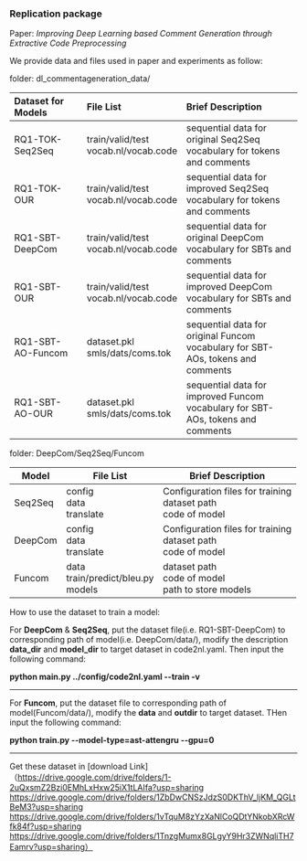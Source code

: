 ### Replication package 

Paper: *Improving Deep Learning based Comment Generation through Extractive Code Preprocessing*

We provide data and files used in paper and experiments as follow:

folder: dl_commentageneration_data/

| Dataset for Models | File List                                 | Brief Description                                            |
| :----------------- | :---------------------------------------- | :----------------------------------------------------------- |
| RQ1-TOK-Seq2Seq    | train/valid/test<br />vocab.nl/vocab.code | sequential data for original Seq2Seq<br />vocabulary for tokens and comments |
| RQ1-TOK-OUR        | train/valid/test<br />vocab.nl/vocab.code | sequential data for improved Seq2Seq<br />vocabulary for tokens and comments |
| RQ1-SBT-DeepCom    | train/valid/test<br />vocab.nl/vocab.code | sequential data for original DeepCom<br />vocabulary for SBTs and comments |
| RQ1-SBT-OUR        | train/valid/test<br />vocab.nl/vocab.code | sequential data for improved DeepCom<br />vocabulary for SBTs and comments |
| RQ1-SBT-AO-Funcom  | dataset.pkl<br />smls/dats/coms.tok       | sequential data for original Funcom<br />vocabulary for SBT-AOs, tokens and comments |
| RQ1-SBT-AO-OUR     | dataset.pkl<br />smls/dats/coms.tok       | sequential data for improved Funcom<br />vocabulary for SBT-AOs, tokens and comments |

folder: DeepCom/Seq2Seq/Funcom

| Model   | File List                                   | Brief Description                                            |
| ------- | ------------------------------------------- | ------------------------------------------------------------ |
| Seq2Seq | config<br />data<br />translate          | Configuration files for training<br />dataset path<br />code of model |
| DeepCom | config<br />data<br />translate             | Configuration files for training<br />dataset path<br />code of model |
| Funcom  | data<br />train/predict/bleu.py<br />models | dataset path<br />code of model<br />path to store models    |

How to use the dataset to train a model:

For **DeepCom** & **Seq2Seq**, put the dataset file(i.e. RQ1-SBT-DeepCom) to corresponding path of model(i.e. DeepCom/data/), modify the description **data_dir** and **model_dir** to target dataset in code2nl.yaml. Then input the following command:

**python __main__.py ../config/code2nl.yaml --train -v**

___________________________________________________________________________________________________________________________________________________________________________________________________________________________________________________________________________________________________________________________________________________________________

For **Funcom**, put the dataset file to corresponding path of model(Funcom/data/), modify the **data** and **outdir** to target dataset. THen input the following command:

**python train.py --model-type=ast-attengru --gpu=0**

______________________________________________________________________________________________________________________________________________________________________________________________________________________________________________________________________________________________________________________________________________________________

Get these dataset in [download Link]（https://drive.google.com/drive/folders/1-2uQxsmZ2Bzi0EMhLxHxw25iX1tLAIfa?usp=sharing
https://drive.google.com/drive/folders/1ZbDwCNSzJdzS0DKThV_ljKM_QGLtBeM3?usp=sharing
https://drive.google.com/drive/folders/1vTquM8zYzXaNlCoQDtYNkobXRcWfk84f?usp=sharing
https://drive.google.com/drive/folders/1TnzgMumx8GLgyY9Hr3ZWNqliTH7Eamrv?usp=sharing）
